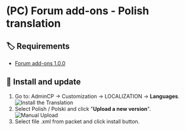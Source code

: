 # (PC) Forum add-ons - Polish translation


## 🏷️ Requirements

- [Forum add-ons 1.0.0 ](https://invisioncommunity.com/files/file/10089-pc-forum-add-ons/)

## 🔧 Install and update

1. Go to: AdminCP -> Customization -> LOCALIZATION -> **Languages**.  
   ![Install the Translation](https://files.axendev.net/github/lang/acpLang.png)
2. Select Polish / Polski and click "**Upload a new version**".  
   ![Manual Upload](https://files.axendev.net/github/lang/uploadNewVersion.png)
3. Select file .xml from packet and click install button.
